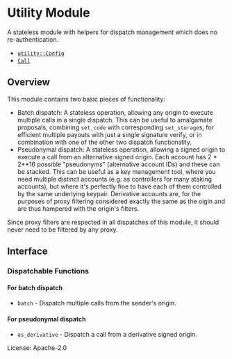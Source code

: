 # Utility Module
A stateless module with helpers for dispatch management which does no re-authentication.

- [`utility::Config`](https://docs.rs/pallet-utility/latest/pallet_utility/trait.Trait.html)
- [`Call`](https://docs.rs/pallet-utility/latest/pallet_utility/enum.Call.html)

## Overview

This module contains two basic pieces of functionality:
- Batch dispatch: A stateless operation, allowing any origin to execute multiple calls in a
  single dispatch. This can be useful to amalgamate proposals, combining `set_code` with
  corresponding `set_storage`s, for efficient multiple payouts with just a single signature
  verify, or in combination with one of the other two dispatch functionality.
- Pseudonymal dispatch: A stateless operation, allowing a signed origin to execute a call from
  an alternative signed origin. Each account has 2 * 2**16 possible "pseudonyms" (alternative
  account IDs) and these can be stacked. This can be useful as a key management tool, where you
  need multiple distinct accounts (e.g. as controllers for many staking accounts), but where
  it's perfectly fine to have each of them controlled by the same underlying keypair.
  Derivative accounts are, for the purposes of proxy filtering considered exactly the same as
  the oigin and are thus hampered with the origin's filters.

Since proxy filters are respected in all dispatches of this module, it should never need to be
filtered by any proxy.

## Interface

### Dispatchable Functions

#### For batch dispatch
* `batch` - Dispatch multiple calls from the sender's origin.

#### For pseudonymal dispatch
* `as_derivative` - Dispatch a call from a derivative signed origin.

[`Call`]: ./enum.Call.html
[`Config`]: ./trait.Config.html

License: Apache-2.0
